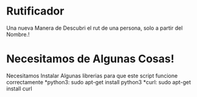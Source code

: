# Rutificador
Una nueva Manera de Descubri el rut de una persona, solo a partir del Nombre.!
# Necesitamos de Algunas Cosas!
Necesitamos Instalar Algunas librerias para que este script funcione correctamente 
*python3: sudo apt-get install python3 
*curl: sudo apt-get install curl 
